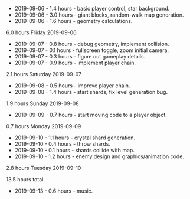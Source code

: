 * 2019-09-06 - 1.4 hours - basic player control, star background.
* 2019-09-06 - 3.0 hours - giant blocks, random-walk map generation.
* 2019-09-06 - 1.6 hours - geometry calculations.

6.0 hours Friday 2019-09-06


* 2019-09-07 - 0.8 hours - debug geometry, implement collision.
* 2019-09-07 - 0.1 hours - fullscreen toggle, zoom initial camera.
* 2019-09-07 - 0.3 hours - figure out gameplay details.
* 2019-09-07 - 0.9 hours - implement player chain.

2.1 hours Saturday 2019-09-07


* 2019-09-08 - 0.5 hours - improve player chain.
* 2019-09-08 - 1.4 hours - start shards, fix level generation bug.

1.9 hours Sunday 2019-09-08


* 2019-09-09 - 0.7 hours - start moving code to a player object.

0.7 hours Monday 2019-09-09


* 2019-09-10 - 1.1 hours - crystal shard generation.
* 2019-09-10 - 0.4 hours - throw shards.
* 2019-09-10 - 0.1 hours - shards collide with map.
* 2019-09-10 - 1.2 hours - enemy design and graphics/animation code.

2.8 hours Tuesday 2019-09-10

13.5 hours total


* 2019-09-13 - 0.6 hours - music.
